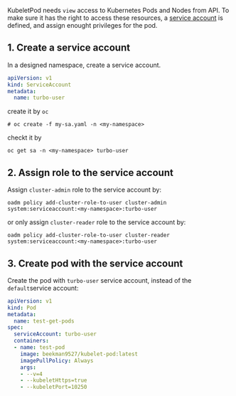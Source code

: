 KubeletPod needs `view` access to Kubernetes Pods and Nodes from API. 
To make sure it has the right to access these resources, a [service account](https://kubernetes.io/docs/admin/service-accounts-admin/) is defined, 
and assign enought privileges for the pod.

## 1. Create a service account ##
In a designed namespace, create a service account.

```yaml
apiVersion: v1
kind: ServiceAccount
metadata:
  name: turbo-user
```

create it by `oc`
```console
# oc create -f my-sa.yaml -n <my-namespace>
```

checkt it by
```console
oc get sa -n <my-namespace> turbo-user
```

## 2. Assign role to the service account ##
Assign `cluster-admin` role to the service account by:
```console
oadm policy add-cluster-role-to-user cluster-admin system:serviceaccount:<my-namespace>:turbo-user
```

or only assign `cluster-reader` role to the service account by:
```console
oadm policy add-cluster-role-to-user cluster-reader system:serviceaccount:<my-namespace>:turbo-user
```

## 3. Create pod with the service account ##
Create the pod with `turbo-user` service account, instead of the `default`service account:

```yaml
apiVersion: v1
kind: Pod
metadata:
  name: test-get-pods 
spec:
  serviceAccount: turbo-user
  containers:
  - name: test-pod
    image: beekman9527/kubelet-pod:latest 
    imagePullPolicy: Always
    args:
    - --v=4
    - --kubeletHttps=true
    - --kubeletPort=10250
```
